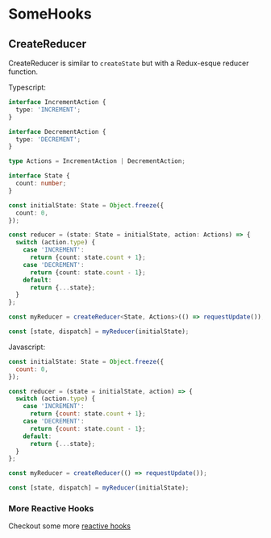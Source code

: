 # SomeHooks

## CreateReducer

CreateReducer is similar to `createState` but with a Redux-esque reducer
function.

Typescript:

```ts
interface IncrementAction {
  type: 'INCREMENT';
}

interface DecrementAction {
  type: 'DECREMENT';
}

type Actions = IncrementAction | DecrementAction;

interface State {
  count: number;
}

const initialState: State = Object.freeze({
  count: 0,
});

const reducer = (state: State = initialState, action: Actions) => {
  switch (action.type) {
    case 'INCREMENT':
      return {count: state.count + 1};
    case 'DECREMENT':
      return {count: state.count - 1};
    default:
      return {...state};
  }
};

const myReducer = createReducer<State, Actions>(() => requestUpdate());

const [state, dispatch] = myReducer(initialState);
```

Javascript:

```js
const initialState: State = Object.freeze({
  count: 0,
});

const reducer = (state = initialState, action) => {
  switch (action.type) {
    case 'INCREMENT':
      return {count: state.count + 1};
    case 'DECREMENT':
      return {count: state.count - 1};
    default:
      return {...state};
  }
};

const myReducer = createReducer(() => requestUpdate());

const [state, dispatch] = myReducer(initialState);
```

### More Reactive Hooks

Checkout some more
[reactive hooks](https://github.com/taylor-vann/somehooks#reactive-hooks)
